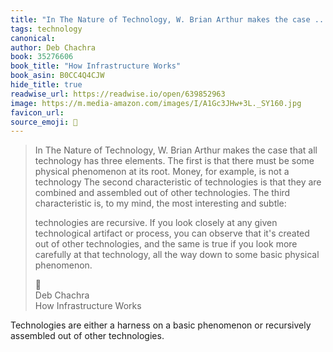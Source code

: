 ```yaml
---
title: "In The Nature of Technology, W. Brian Arthur makes the case ..."
tags: technology
canonical: 
author: Deb Chachra
book: 35276606
book_title: "How Infrastructure Works"
book_asin: B0CC4Q4CJW
hide_title: true
readwise_url: https://readwise.io/open/639852963
image: https://m.media-amazon.com/images/I/A1Gc3JHw+3L._SY160.jpg
favicon_url: 
source_emoji: 📕
---
```


> In The Nature of Technology, W. Brian Arthur makes the case that all technology has three elements. The first is that there must be some physical phenomenon at its root. Money, for example, is not a technology  The second characteristic of technologies is that they are combined and assembled out of other technologies.  The third characteristic is, to my mind, the most interesting and subtle:
> 
> technologies are recursive. If you look closely at any given technological artifact or process, you can observe that it's created out of other technologies, and the same is true if you look more carefully at that technology, all the way down to some basic physical phenomenon.
> <div class="quoteback-footer"><div class="quoteback-avatar"><span class="mini-emoji"> 📕</span></div><div class="quoteback-metadata"><div class="metadata-inner"><span style="display:none">FROM:</span><div aria-label="Deb Chachra" class="quoteback-author"> Deb Chachra</div><div aria-label="How Infrastructure Works" class="quoteback-title"> How Infrastructure Works</div></div></div></div>

Technologies are either a harness on a basic phenomenon or recursively assembled out of other technologies.